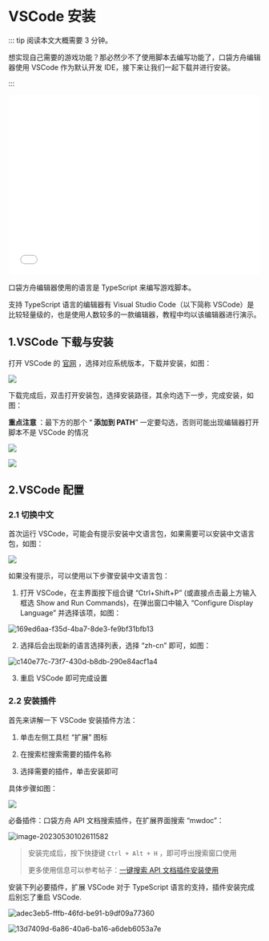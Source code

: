 # VSCode 安装

::: tip 阅读本文大概需要 3 分钟。

想实现自己需要的游戏功能？那必然少不了使用脚本去编写功能了，口袋方舟编辑器使用 VSCode 作为默认开发 IDE，接下来让我们一起下载并进行安装。

:::

<iframe sandbox="allow-scripts allow-downloads allow-same-origin allow-popups allow-presentation allow-forms" frameborder="0" draggable="false" allowfullscreen="" allow="encrypted-media;" referrerpolicy="" aha-samesite="" class="iframe-loaded" src="//player.bilibili.com/player.html?aid=322817180&bvid=BV1qw411q7ba&cid=1317926451&p=2&autoplay=0" style="border-radius: 7px; width: 100%; height: 360px;"></iframe>

口袋方舟编辑器使用的语言是 TypeScript 来编写游戏脚本。

支持 TypeScript 语言的编辑器有 Visual Studio Code（以下简称 VSCode）是比较轻量级的，也是使用人数较多的一款编辑器，教程中均以该编辑器进行演示。

## 1.VSCode 下载与安装

打开 VSCode 的 [官网](https://code.visualstudio.com/Download) ，选择对应系统版本，下载并安装，如图：

![](https://wstatic-a1.233leyuan.com/productdocs/static/boxcn11kr0iTC0GYNnJEj81fb1g.png)

下载完成后，双击打开安装包，选择安装路径，其余均选下一步，完成安装，如图：

<strong> 重点注意 </strong>：最下方的那个 “<strong> 添加到 PATH</strong>” 一定要勾选，否则可能出现编辑器打开脚本不是 VSCode 的情况

![](https://wstatic-a1.233leyuan.com/productdocs/static/boxcnHk7zpo15y1ighL7nXpBrYd.png)

![](https://wstatic-a1.233leyuan.com/productdocs/static/boxcn3pPMESuQxeGvuSWrmjYAUf.png)

## 2.VSCode 配置

### 2.1 切换中文

首次运行 VSCode，可能会有提示安装中文语言包，如果需要可以安装中文语言包，如图：

![](https://wstatic-a1.233leyuan.com/productdocs/static/boxcnArgZhO8V9U5YM1ERNXLBBf.png)

如果没有提示，可以使用以下步骤安装中文语言包：

1. 打开 VSCode，在主界面按下组合键 “Ctrl+Shift+P” (或直接点击最上方输入框选 Show and Run Commands)，在弹出窗口中输入 “Configure Display Language” 并选择该项，如图：

![169ed6aa-f35d-4ba7-8de3-fe9bf31bfb13](https://arkimg.ark.online/169ed6aa-f35d-4ba7-8de3-fe9bf31bfb13.webp)

2. 选择后会出现新的语言选择列表，选择 “zh-cn” 即可，如图：

![c140e77c-73f7-430d-b8db-290e84acf1a4](https://arkimg.ark.online/c140e77c-73f7-430d-b8db-290e84acf1a4.webp)

3. 重启 VSCode 即可完成设置

### 2.2 安装插件

首先来讲解一下 VSCode 安装插件方法：

1. 单击左侧工具栏 “扩展” 图标

2. 在搜索栏搜索需要的插件名称

3. 选择需要的插件，单击安装即可

具体步骤如图：

![](https://wstatic-a1.233leyuan.com/productdocs/static/boxcnxp7hmqlN2GILAICT2xLqAd.png)

必备插件：口袋方舟 API 文档搜索插件，在扩展界面搜索 “mwdoc”：

![image-20230530102611582](https://arkimg.ark.online/image-20230530102611582.webp)

> 安装完成后，按下快捷键 `Ctrl + Alt + H` ，即可呼出搜索窗口使用
>
> 更多使用信息可以参考帖子：[一键搜索 API 文档插件安装使用](https://forum.ark.online/forum.php?mod=viewthread&tid=1657&page=1&extra=#pid5242)

安装下列必要插件，扩展 VSCode 对于 TypeScript 语言的支持，插件安装完成后别忘了重启 VSCode.

![adec3eb5-fffb-46fd-be91-b9df09a77360](https://arkimg.ark.online/adec3eb5-fffb-46fd-be91-b9df09a77360.webp)

![13d7409d-6a86-40a6-ba16-a6deb6053a7e](https://arkimg.ark.online/13d7409d-6a86-40a6-ba16-a6deb6053a7e.webp)
